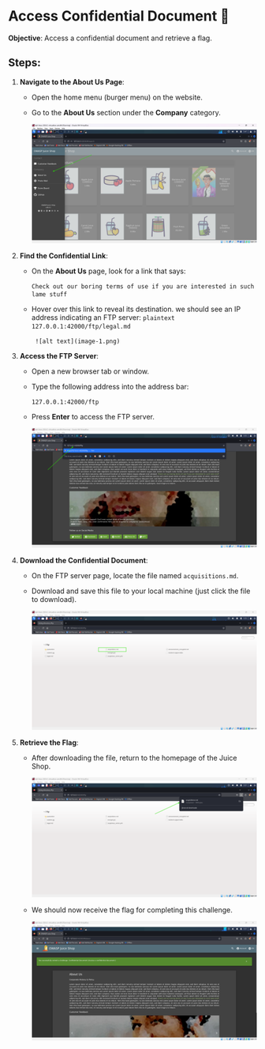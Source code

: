 # Access Confidential Document 📂

**Objective**: Access a confidential document and retrieve a flag.

## Steps:

1.  **Navigate to the About Us Page**:

    - Open the home menu (burger menu) on the website.
    - Go to the **About Us** section under the **Company** category.

      ![alt text](image.png)

2.  **Find the Confidential Link**:

    - On the **About Us** page, look for a link that says:
      ```plaintext
      Check out our boring terms of use if you are interested in such lame stuff
      ```
    - Hover over this link to reveal its destination. we should see an IP address indicating an FTP server:
      `plaintext
127.0.0.1:42000/ftp/legal.md
`

           ![alt text](image-1.png)

3.  **Access the FTP Server**:

    - Open a new browser tab or window.
    - Type the following address into the address bar:
      ```plaintext
      127.0.0.1:42000/ftp
      ```
    - Press **Enter** to access the FTP server.

      ![alt text](image-2.png)

4.  **Download the Confidential Document**:

    - On the FTP server page, locate the file named `acquisitions.md`.
    - Download and save this file to your local machine (just click the file to download).

      ![alt text](image-3.png)

5.  **Retrieve the Flag**:

    - After downloading the file, return to the homepage of the Juice Shop.

      ![alt text](image-4.png)

    - We should now receive the flag for completing this challenge.

      ![alt text](image-5.png)
